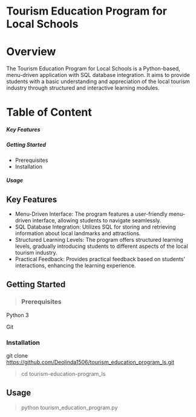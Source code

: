 # **Tourism Education Program for Local Schools**

# **Overview**

The Tourism Education Program for Local Schools is a Python-based, menu-driven application with SQL database integration. It aims to provide students with a basic understanding and appreciation of the local tourism industry through structured and interactive learning modules.


# **Table of Content** 
##### Key Features
##### Getting Started
- Prerequisites
- Installation
 ##### Usage



## **Key Features** 

- Menu-Driven Interface: The program features a user-friendly menu-driven interface, allowing students to navigate seamlessly.
- SQL Database Integration: Utilizes SQL for storing and retrieving information about local landmarks and attractions.
- Structured Learning Levels: The program offers structured learning levels, gradually introducing students to different aspects of the local tourism industry.
- Practical Feedback: Provides practical feedback based on students' interactions, enhancing the learning experience.

## **Getting Started**

 > ### Prerequisites

Python 3

Git

### Installation

git clone https://github.com/Deolinda1506/tourism_education_program_ls.git

   > cd tourism-education-program_ls

   ## **Usage**

   > python tourism_education_program.py


   




